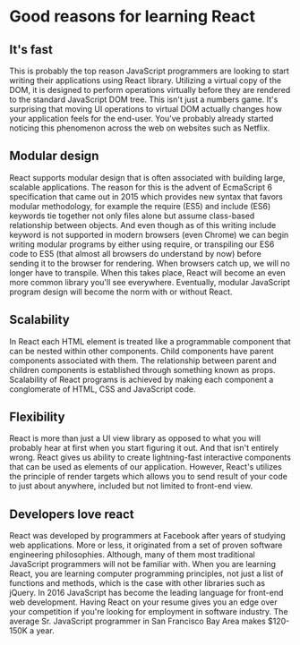# Good reasons for learning React

## It's fast
 This is probably the top reason JavaScript programmers are looking to start writing their applications using React library. Utilizing a virtual copy of the DOM, it is designed to perform operations virtually before they are rendered to the standard JavaScript DOM tree. This isn't just a numbers game. It's surprising that moving UI operations to virtual DOM actually changes how your application feels for the end-user. You've probably already started noticing this phenomenon across the web on websites such as Netflix.


## Modular design
 React supports modular design that is often associated with building large, scalable applications. The reason for this is the advent of EcmaScript 6 specification that came out in 2015 which provides new syntax that favors modular methodology, for example the require (ES5) and include (ES6) keywords tie together not only files alone but assume class-based relationship between objects. And even though as of this writing include keyword is not supported in modern browsers (even Chrome) we can begin writing modular programs by either using require, or transpiling our ES6 code to ES5 (that almost all browsers do understand by now) before sending it to the browser for rendering. When browsers catch up, we will no longer have to transpile. When this takes place, React will become an even more common library you'll see everywhere. Eventually, modular JavaScript program design will become the norm with or without React.

## Scalability
 In React each HTML element is treated like a programmable component that can be nested within other components. Child components have parent components associated with them. The relationship between parent and children components is established through something known as props. Scalability of React programs is achieved by making each component a conglomerate of HTML, CSS and JavaScript code.

## Flexibility
React is more than just a UI view library as opposed to what you will probably hear at first when you start figuring it out. And that isn't entirely
wrong. React gives us ability to create lightning-fast interactive components that can be used as elements of our application. However, React's utilizes the principle of render targets which allows you to send result of your code to just about anywhere, included but not limited to front-end view.

## Developers love react
React was developed by programmers at Facebook after years of studying web applications. More or less, it originated from a set of proven software engineering philosophies. Although, many of them most traditional JavaScript programmers will not be familiar with. When you are learning React, you are learning computer programming principles, not just a list of functions and methods, which is the case with other libraries such as jQuery. In 2016 JavaScript has become the leading language for front-end web development. Having React on your resume gives you an edge over your competition if you're looking for employment in software industry. The average Sr. JavaScript programmer in San Francisco Bay Area makes $120-150K a year.